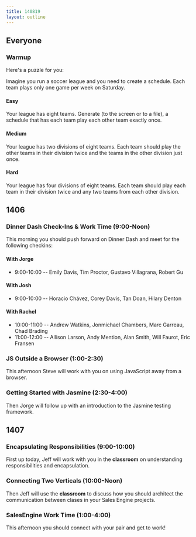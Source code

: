 ```yaml
---
title: 140819
layout: outline
---
```


## Everyone

### Warmup

Here's a puzzle for you:

Imagine you run a soccer league and you need to create a schedule. Each team
plays only one game per week on Saturday.

#### Easy

Your league has eight teams. Generate (to the screen or to a file), a schedule that has each team play each other team exactly once.

#### Medium

Your league has two divisions of eight teams. Each team should play the other
teams in their division twice and the teams in the other division just once.

#### Hard

Your league has four divisions of eight teams. Each team should play each team
in their division twice and any two teams from each other division.

## 1406

### Dinner Dash Check-Ins & Work Time (9:00-Noon)

This morning you should push forward on Dinner Dash and meet for the following
checkins:

#### With Jorge

* 9:00-10:00 -- Emily Davis, Tim Proctor, Gustavo Villagrana, Robert Gu

#### With Josh

* 9:00-10:00 -- Horacio Chávez, Corey Davis, Tan Doan, Hilary Denton

#### With Rachel

* 10:00-11:00 -- Andrew Watkins, Jonmichael Chambers, Marc Garreau, Chad Brading
* 11:00-12:00 -- Allison Larson, Andy Mention, Alan Smith, Will Faurot, Eric Fransen

### JS Outside a Browser (1:00-2:30)

This afternoon Steve will work with you on using JavaScript away from a browser.

### Getting Started with Jasmine (2:30-4:00)

Then Jorge will follow up with an introduction to the Jasmine testing framework.

## 1407

### Encapsulating Responsibilities (9:00-10:00)

First up today, Jeff will work with you in the **classroom** on understanding responsibilities and encapsulation.

### Connecting Two Verticals (10:00-Noon)

Then Jeff will use the **classroom** to discuss how you should architect the communication between clases in your Sales Engine projects.

### SalesEngine Work Time (1:00-4:00)

This afternoon you should connect with your pair and get to work!
